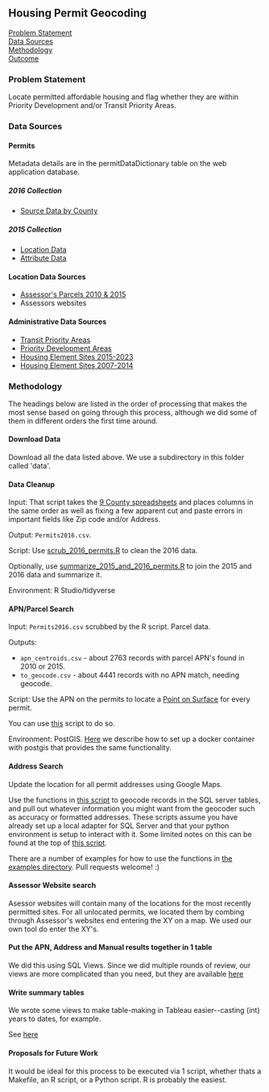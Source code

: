 ## Housing Permit Geocoding

[Problem Statement](#problem-statement)   
[Data Sources](#data-sources)   
[Methodology](#methodology)   
[Outcome](#outcome)   

### Problem Statement  

Locate permitted affordable housing and flag whether they are within Priority Development and/or Transit Priority Areas.    

### Data Sources

#### Permits

Metadata details are in the permitDataDictionary table on the web application database.   

##### 2016 Collection

- [Source Data by County](https://mtcdrive.box.com/s/8u764glqse2ktnwxkqse9n6cw6tp3hcl)  

##### 2015 Collection

- [Location Data](http://opendata.mtc.ca.gov/datasets/residential-building-permits-features)  
- [Attribute Data](http://opendata.mtc.ca.gov/datasets/residential-building-permits-attributes)  

#### Location Data Sources

- [Assessor's Parcels 2010 & 2015](https://github.com/BayAreaMetro/Data-And-Visualization-Projects/blob/master/postgis-parcels/readme.md)
- Assessors websites  

#### Administrative Data Sources   

- [Transit Priority Areas](http://opendata.mtc.ca.gov/datasets/transit-priority-areas-2017)
- [Priority Development Areas](http://opendata.mtc.ca.gov/datasets/priority-development-areas-current) 
- [Housing Element Sites 2015-2023](http://opendata.mtc.ca.gov/datasets/regional-housing-need-assessment-2015-2023-housing-element-sites) 
- [Housing Element Sites 2007-2014](http://opendata.mtc.ca.gov/datasets/regional-housing-need-assessment-2007-2014-housing-element-sites) 

### Methodology

The headings below are listed in the order of processing that makes the most sense based on going through this process, although we did some of them in different orders the first time around.  

#### Download Data

Download all the data listed above. We use a subdirectory in this folder called 'data'.  

#### Data Cleanup  

Input: That script takes the [9 County spreadsheets](https://mtcdrive.box.com/s/8u764glqse2ktnwxkqse9n6cw6tp3hcl) and places columns in the same order as well as fixing a few apparent cut and paste errors in important fields like Zip code and/or Address.  

Output: `Permits2016.csv`. 

Script: Use [scrub_2016_permits.R](/housing_geocoding/R/scrub_2016_permits.R) to clean the 2016 data.    

Optionally, use [summarize_2015_and_2016_permits.R](/housing_geocoding/R/summarize_2015_and_2016_permits.R) to join the 2015 and 2016 data and summarize it.   

Environment: R Studio/tidyverse  

#### APN/Parcel Search

Input: `Permits2016.csv` scrubbed by the R script. Parcel data. 

Outputs: 
- `apn_centroids.csv` - about 2763 records with parcel APN's found in 2010 or 2015.  
- `to_geocode.csv` - about 4441 records with no APN match, needing geocode. 

Script: Use the APN on the permits to locate a [Point on Surface](https://docs.microsoft.com/en-us/sql/t-sql/spatial-geometry/stpointonsurface-geometry-data-type) for every permit. 

You can use [this](/housing_geocoding/sql/find_point_on_surface_with_apn_search.sql) script to do so.

Environment: PostGIS. [Here](/postgis-parcels/readme.md) we describe how to set up a docker container with postgis that provides the same functionality.   

#### Address Search   

Update the location for all permit addresses using Google Maps. 

Use the functions in [this script](/housing_geocoding/gcpd/gcpd.py) to geocode records in the SQL server tables, and pull out whatever information you might want from the geocoder such as accuracy or formatted addresses. These scripts assume you have already set up a local adapter for SQL Server and that your python environment is setup to interact with it. Some limited notes on this can be found at the top of [this script](/housing_geocoding/gcpd/gcpd.py). 

There are a number of examples for how to use the functions in [the examples directory](/housing_geocoding/gcpd/examples/). Pull requests welcome! :)

#### Assessor Website search  

Asessor websites will contain many of the locations for the most recently permitted sites. For all unlocated permits, we located them by combing through Assessor's websites end entering the XY on a map. We used our own tool do enter the XY's. 

#### Put the APN, Address and Manual results together in 1 table  

We did this using SQL Views. Since we did multiple rounds of review, our views are more complicated than you need, but they are available [here](/housing_geocoding/sql/location.sql)

#### Write summary tables

We wrote some views to make table-making in Tableau easier--casting (int) years to dates, for example.  

See [here](/housing_geocoding/sql/analysis.sql)   

#### Proposals for Future Work

It would be ideal for this process to be executed via 1 script, whether thats a Makefile, an R script, or a Python script. R is probably the easiest. 

